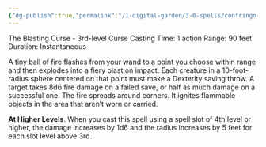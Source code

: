 ```yaml
---
{"dg-publish":true,"permalink":"/1-digital-garden/3-0-spells/confringo-dark/"}
---
```


The Blasting Curse - 3rd-level Curse
Casting Time: 1 action
Range: 90 feet
Duration: Instantaneous

A tiny ball of fire flashes from your wand to a point you choose within range and then explodes into a fiery blast on impact. Each creature in a 10-foot-radius sphere centered on that point must make a Dexterity saving throw. A target takes 8d6 fire damage on a failed save, or half as much damage on a successful one. The fire spreads around corners. It ignites flammable objects in the area that aren’t worn or carried.

**At Higher Levels**. When you cast this spell using a spell slot of 4th level or higher, the damage increases by 1d6 and the radius increases by 5 feet for each slot level above 3rd.